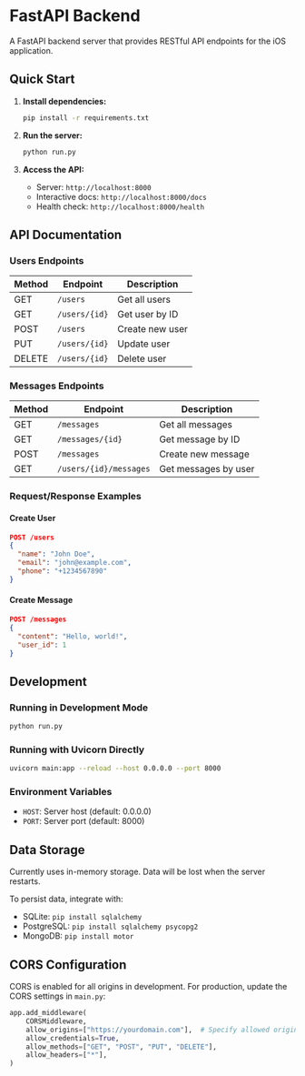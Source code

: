 # FastAPI Backend

A FastAPI backend server that provides RESTful API endpoints for the iOS application.

## Quick Start

1. **Install dependencies:**
   ```bash
   pip install -r requirements.txt
   ```

2. **Run the server:**
   ```bash
   python run.py
   ```

3. **Access the API:**
   - Server: `http://localhost:8000`
   - Interactive docs: `http://localhost:8000/docs`
   - Health check: `http://localhost:8000/health`

## API Documentation

### Users Endpoints

| Method | Endpoint | Description |
|--------|----------|-------------|
| GET | `/users` | Get all users |
| GET | `/users/{id}` | Get user by ID |
| POST | `/users` | Create new user |
| PUT | `/users/{id}` | Update user |
| DELETE | `/users/{id}` | Delete user |

### Messages Endpoints

| Method | Endpoint | Description |
|--------|----------|-------------|
| GET | `/messages` | Get all messages |
| GET | `/messages/{id}` | Get message by ID |
| POST | `/messages` | Create new message |
| GET | `/users/{id}/messages` | Get messages by user |

### Request/Response Examples

#### Create User
```json
POST /users
{
  "name": "John Doe",
  "email": "john@example.com",
  "phone": "+1234567890"
}
```

#### Create Message
```json
POST /messages
{
  "content": "Hello, world!",
  "user_id": 1
}
```

## Development

### Running in Development Mode
```bash
python run.py
```

### Running with Uvicorn Directly
```bash
uvicorn main:app --reload --host 0.0.0.0 --port 8000
```

### Environment Variables
- `HOST`: Server host (default: 0.0.0.0)
- `PORT`: Server port (default: 8000)

## Data Storage

Currently uses in-memory storage. Data will be lost when the server restarts.

To persist data, integrate with:
- SQLite: `pip install sqlalchemy`
- PostgreSQL: `pip install sqlalchemy psycopg2`
- MongoDB: `pip install motor`

## CORS Configuration

CORS is enabled for all origins in development. For production, update the CORS settings in `main.py`:

```python
app.add_middleware(
    CORSMiddleware,
    allow_origins=["https://yourdomain.com"],  # Specify allowed origins
    allow_credentials=True,
    allow_methods=["GET", "POST", "PUT", "DELETE"],
    allow_headers=["*"],
)
```
